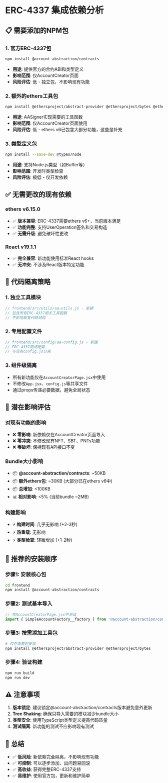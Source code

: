 # ERC-4337 集成依赖分析

## 📋 **需要添加的NPM包**

### **1. 官方ERC-4337包**
```bash
npm install @account-abstraction/contracts
```
- **用途**: 提供官方的合约ABI和类型定义
- **影响范围**: 仅AccountCreator页面
- **风险评估**: 低 - 独立包，不影响现有功能

### **2. 额外的ethers工具包** 
```bash
npm install @ethersproject/abstract-provider @ethersproject/bytes @ethersproject/properties
```
- **用途**: AASigner实现需要的工具函数
- **影响范围**: 仅AccountCreator页面使用
- **风险评估**: 低 - ethers v6已包含大部分功能，这些是补充

### **3. 类型定义包**
```bash
npm install --save-dev @types/node
```
- **用途**: 支持Node.js类型（如Buffer等）
- **影响范围**: 开发时类型检查
- **风险评估**: 极低 - 仅开发依赖

## ✅ **无需更改的现有依赖**

### **ethers v6.15.0**
- ✅ **版本兼容**: ERC-4337需要ethers v6+，当前版本满足
- ✅ **功能完整**: 支持UserOperation签名和交易构造
- ✅ **无需升级**: 避免破坏性更改

### **React v19.1.1**
- ✅ **完全兼容**: 新功能使用标准React hooks
- ✅ **无冲突**: 不涉及React版本特定功能

## 🔧 **代码隔离策略**

### **1. 独立工具模块**
```javascript
// frontend/src/utils/aa-utils.js - 新建
// 包含所有ERC-4337相关工具函数
// 不影响现有代码结构
```

### **2. 专用配置文件**
```javascript
// frontend/src/config/aa-config.js - 新建  
// ERC-4337网络配置
// 与现有config.js分离
```

### **3. 组件级隔离**
- 所有新功能仅在`AccountCreatorPage.jsx`中使用
- 不修改`App.jsx`、`config.js`等共享文件
- 通过props传递必要数据，避免全局状态

## 🚨 **潜在影响评估**

### **对现有功能的影响**
- ❌ **零影响**: 新依赖仅在AccountCreator页面导入
- ❌ **零冲突**: 不修改现有NFT、SBT、PNTs功能
- ❌ **零破坏**: 保持现有API接口不变

### **Bundle大小影响**
- 📦 **@account-abstraction/contracts**: ~50KB
- 📦 **额外ethers包**: ~30KB (大部分已在ethers v6中)
- 📦 **总增加**: <100KB
- 📊 **相对影响**: <5% (当前bundle ~2MB)

### **构建影响**
- ⚡ **构建时间**: 几乎无影响 (+2-3秒)
- ⚡ **热重载**: 无影响
- ⚡ **类型检查**: 轻微增加 (+1-2秒)

## 📝 **推荐的安装顺序**

### **步骤1: 安装核心包**
```bash
cd frontend
npm install @account-abstraction/contracts
```

### **步骤2: 测试基本导入**
```javascript
// 在AccountCreatorPage.jsx中测试
import { SimpleAccountFactory__factory } from '@account-abstraction/contracts';
```

### **步骤3: 按需添加工具包**
```bash
# 仅在需要时安装
npm install @ethersproject/abstract-provider @ethersproject/bytes
```

### **步骤4: 验证构建**
```bash
npm run build
npm run dev
```

## ⚠️ **注意事项**

1. **版本锁定**: 建议锁定@account-abstraction/contracts版本避免意外更新
2. **Tree Shaking**: 确保只导入需要的模块减少bundle大小
3. **类型安全**: 使用TypeScript类型定义提高代码质量
4. **测试隔离**: 新功能的测试不应影响现有测试

## 🎯 **总结**

- ✅ **低风险**: 新依赖完全隔离，不影响现有功能
- ✅ **可控制**: 可以逐步添加，出问题易回滚
- ✅ **高收益**: 获得完整ERC-4337支持
- ✅ **易维护**: 使用官方包，更新和维护简单
